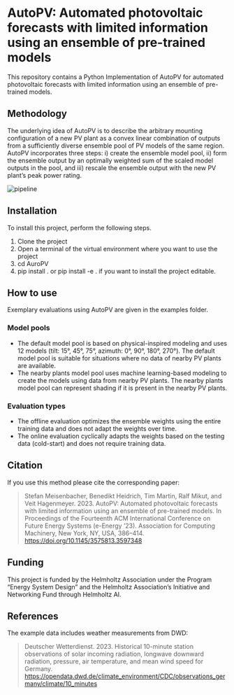 # AutoPV: Automated photovoltaic forecasts with limited information using an ensemble of pre-trained models
This repository contains a Python Implementation of AutoPV for automated photovoltaic forecasts with limited information using an ensemble of pre-trained models.

## Methodology

The underlying idea of AutoPV is to describe the arbitrary mounting configuration of a new PV plant as a convex linear combination of outputs from a sufficiently diverse ensemble pool of PV models of the same region. AutoPV incorporates three steps: i) create the ensemble model pool, ii) form the ensemble output by an optimally weighted sum of the scaled model outputs in the pool, and iii) rescale the ensemble output with the new PV plant’s peak power rating.

![pipeline](https://github.com/SMEISEN/AutoPV/assets/33990691/56363d4b-5418-427b-b723-bf14255804ce)


## Installation

To install this project, perform the following steps.
1) Clone the project
2) Open a terminal of the virtual environment where you want to use the project
3) cd AuroPV
4) pip install . or pip install -e . if you want to install the project editable.

## How to use

Exemplary evaluations using AutoPV are given in the examples folder.

### Model pools
- The default model pool is based on physical-inspired modeling and uses 12 models (tilt: 15°, 45°, 75°, azimuth: 0°, 90°, 180°, 270°). The default model pool is suitable for situations where no data of nearby PV plants are available.
- The nearby plants model pool uses machine learning-based modeling to create the models using data from nearby PV plants. The nearby plants model pool can represent shading if it is present in the nearby PV plants.

### Evaluation types
- The offline evaluation optimizes the ensemble weights using the entire training data and does not adapt the weights over time.
- The online evaluation cyclically adapts the weights based on the testing data (cold-start) and does not require training data.

## Citation

If you use this method please cite the corresponding paper:
> Stefan Meisenbacher, Benedikt Heidrich, Tim Martin, Ralf Mikut, and Veit Hagenmeyer. 2023. AutoPV: Automated photovoltaic forecasts with limited information using an ensemble of pre-trained models. In Proceedings of the Fourteenth ACM International Conference on Future Energy Systems (e-Energy ’23). Association for Computing Machinery, New York, NY, USA, 386–414. https://doi.org/10.1145/3575813.3597348

## Funding
This project is funded by the Helmholtz Association under the Program “Energy System Design” and the Helmholtz Association’s Initiative and Networking Fund through Helmholtz AI.

## References

The example data includes weather measurements from DWD:
> Deutscher Wetterdienst. 2023. Historical 10-minute station observations of solar incoming radiation, longwave downward radiation, pressure, air temperature, and mean wind speed for Germany. https://opendata.dwd.de/climate_environment/CDC/observations_germany/climate/10_minutes
